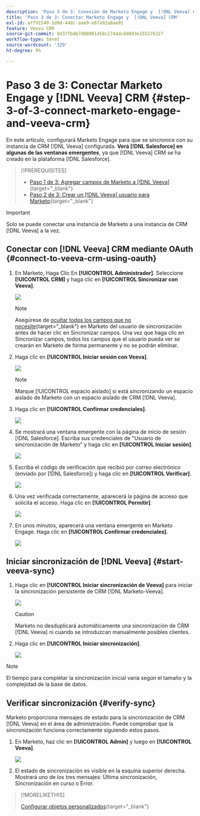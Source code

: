 ```yaml
---
description: 'Paso 3 de 3: Conexión de Marketo Engage y  [!DNL Veeva] CRM: Documentos de Marketo: documentación del producto'
title: 'Paso 3 de 3: Conectar Marketo Engage y  [!DNL Veeva] CRM'
exl-id: aff91540-1d9d-448c-aae9-e6fa92a8ae01
feature: Veeva CRM
source-git-commit: 0d37fbdb7d08901458c1744dc68893e155176327
workflow-type: tm+mt
source-wordcount: '329'
ht-degree: 0%

---
```


# Paso 3 de 3: Conectar Marketo Engage y [!DNL Veeva] CRM {#step-3-of-3-connect-marketo-engage-and-veeva-crm}

En este artículo, configurará Marketo Engage para que se sincronice con su instancia de CRM [!DNL Veeva] configurada. **Verá [!DNL Salesforce] en algunas de las ventanas emergentes**, ya que [!DNL Veeva] CRM se ha creado en la plataforma [!DNL Salesforce].

>[!PREREQUISITES]
>
>* [Paso 1 de 3: Agregar campos de Marketo a [!DNL Veeva]](/help/marketo/product-docs/crm-sync/veeva-crm-sync/setup/step-1-of-3-add-marketo-fields-to-veeva-crm.md){target="_blank"}
>* [Paso 2 de 3: Crear un [!DNL Veeva] usuario para Marketo](/help/marketo/product-docs/crm-sync/veeva-crm-sync/setup/step-2-of-3-create-a-veeva-crm-user-for-marketo-engage.md){target="_blank"}

>[!IMPORTANT]
>
>Solo se puede conectar una instancia de Marketo a una instancia de CRM [!DNL Veeva] a la vez.

## Conectar con [!DNL Veeva] CRM mediante OAuth {#connect-to-veeva-crm-using-oauth}

1. En Marketo, Haga Clic En **[!UICONTROL Administrador]**. Seleccione **[!UICONTROL CRM]** y haga clic en **[!UICONTROL Sincronizar con Veeva]**.

   ![](assets/step-3-of-3-connect-marketo-engage-1.png)

   >[!NOTE]
   >
   >Asegúrese de [ocultar todos los campos que no necesite](/help/marketo/product-docs/crm-sync/salesforce-sync/sfdc-sync-details/hide-a-salesforce-field-from-the-marketo-sync.md){target="_blank"} en Marketo del usuario de sincronización antes de hacer clic en Sincronizar campos. Una vez que haga clic en Sincronizar campos, todos los campos que el usuario pueda ver se crearán en Marketo de forma permanente y no se podrán eliminar.

1. Haga clic en **[!UICONTROL Iniciar sesión con Veeva]**.

   ![](assets/step-3-of-3-connect-marketo-engage-2.png)

   >[!NOTE]
   >
   >Marque [!UICONTROL espacio aislado] si está sincronizando un espacio aislado de Marketo con un espacio aislado de CRM [!DNL Veeva].

1. Haga clic en **[!UICONTROL Confirmar credenciales]**.

   ![](assets/step-3-of-3-connect-marketo-engage-3.png)

1. Se mostrará una ventana emergente con la página de inicio de sesión [!DNL Salesforce]. Escriba sus credenciales de &quot;Usuario de sincronización de Marketo&quot; y haga clic en **[!UICONTROL Iniciar sesión]**.

   ![](assets/step-3-of-3-connect-marketo-engage-4.png)

1. Escriba el código de verificación que recibió por correo electrónico (enviado por [!DNL Salesforce]) y haga clic en **[!UICONTROL Verificar]**.

   ![](assets/step-3-of-3-connect-marketo-engage-5.png)

1. Una vez verificada correctamente, aparecerá la página de acceso que solicita el acceso. Haga clic en **[!UICONTROL Permitir]**.

   ![](assets/step-3-of-3-connect-marketo-engage-6.png)

1. En unos minutos, aparecerá una ventana emergente en Marketo Engage. Haga clic en **[!UICONTROL Confirmar credenciales]**.

   ![](assets/step-3-of-3-connect-marketo-engage-7.png)

## Iniciar sincronización de [!DNL Veeva] {#start-veeva-sync}

1. Haga clic en **[!UICONTROL Iniciar sincronización de Veeva]** para iniciar la sincronización persistente de CRM [!DNL Marketo-Veeva].

   ![](assets/step-3-of-3-connect-marketo-engage-8.png)

   >[!CAUTION]
   >
   >Marketo no desduplicará automáticamente una sincronización de CRM [!DNL Veeva] ni cuando se introduzcan manualmente posibles clientes.

1. Haga clic en **[!UICONTROL Iniciar sincronización]**.

   ![](assets/step-3-of-3-connect-marketo-engage-9.png)

>[!NOTE]
>
>El tiempo para completar la sincronización inicial varía según el tamaño y la complejidad de la base de datos.

## Verificar sincronización {#verify-sync}

Marketo proporciona mensajes de estado para la sincronización de CRM [!DNL Veeva] en el área de administración. Puede comprobar que la sincronización funciona correctamente siguiendo estos pasos.

1. En Marketo, haz clic en **[!UICONTROL Admin]** y luego en **[!UICONTROL Veeva]**.

   ![](assets/step-3-of-3-connect-marketo-engage-10.png)

1. El estado de sincronización es visible en la esquina superior derecha. Mostrará uno de los tres mensajes: Última sincronización, Sincronización en curso o Error.

>[!MORELIKETHIS]
>
>[Configurar objetos personalizados](/help/marketo/product-docs/crm-sync/veeva-crm-sync/sync-details/custom-object-sync.md){target="_blank"}
